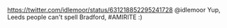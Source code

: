 https://twitter.com/idlemoor/status/631218852295241728 @idlemoor Yup, Leeds people can't spell Bradford, #AMIRITE :)